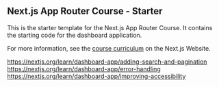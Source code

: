 ## Next.js App Router Course - Starter

This is the starter template for the Next.js App Router Course. It contains the starting code for the dashboard application.

For more information, see the [course curriculum](https://nextjs.org/learn) on the Next.js Website.


https://nextjs.org/learn/dashboard-app/adding-search-and-pagination
https://nextjs.org/learn/dashboard-app/error-handling
https://nextjs.org/learn/dashboard-app/improving-accessibility